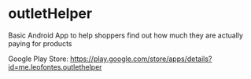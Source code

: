 # outletHelper
Basic Android App to help shoppers find out how much they are actually paying for products

Google Play Store: https://play.google.com/store/apps/details?id=me.leofontes.outlethelper
